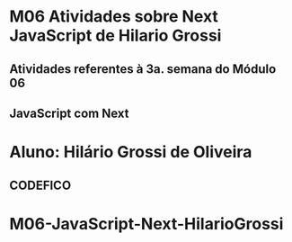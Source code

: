 # M06 Atividades sobre Next JavaScript de Hilario Grossi
## Atividades referentes à 3a. semana do Módulo 06
## JavaScript com Next

# Aluno: Hilário Grossi de Oliveira
## CODEFICO




# M06-JavaScript-Next-HilarioGrossi
